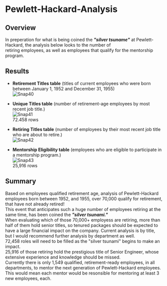 # Pewlett-Hackard-Analysis

## Overview 
In preperation for what is being coined the __*"silver tsuname"*__ at Pewlett-Hackard, the analysis below looks to the number of<br />
retiring employees, as well as employees that qualify for the mentorship program.

## Results
  - __**Retirement Titles table**__ (titles of current employees who were born between January 1, 1952 and December 31, 1955)\
  ![Snap40](https://user-images.githubusercontent.com/90797036/139563291-195bba72-efa9-4f73-bef7-d838163d0282.png)<br />
  

  - __**Unique Titles table**__ (number of retirement-age employees by most recent job title.)\
  ![Snap41](https://user-images.githubusercontent.com/90797036/139563295-bf557f10-00d0-4498-a2d5-46f1d54afae6.png)<br />
  72.458 rows
  
  - __**Retiring Titles table**__ (number of employees by their most recent job title who are about to retire.)\
  ![Snap42](https://user-images.githubusercontent.com/90797036/139563298-084cfb3e-c404-4235-a6c3-b0a8d2b6ec64.png)<br />


  - __**Mentorship Eligibility table**__ (employees who are eligible to participate in a mentorship program.)\
  ![Snap43](https://user-images.githubusercontent.com/90797036/139563301-771917f5-e2b8-4686-80bb-a209a9030672.png)<br />
  25,916 rows

  
## Summary
Based on employees qualified retirement age, analysis of Pewlett-Hackard employees born between 1952, and 1955,  over 70,000 qualify for retirement, that have not already retired!<br />
This event that anticipates such a huge number of employees retiring at the same time, has been coined the 	__*"silver tsunami."*__ <br />
When evaluating which of those 70,000+ employess are retiring, more than half of them hold senior titles, so tenured packages should be expected to have a large financial impact on the company. Current analysis is by title, but I would recommend further analysis by department as well.<br />
72,458 roles will need to be filled as the "silver tsunami" begins to make an impact.<br />
25,916 of those retiring hold the prestigious title of Senior Engineer, whose extensive experience and knowledge should be missed.<br />
Currently there is only 1,549 qualified, retirement-ready employees, in all departments, to mentor the next generation of Pewlett-Hackard employees.
This would mean each mentor would be resonsible for mentoring at least 3 new employees, each.
